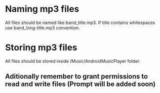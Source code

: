 # Naming mp3 files
All files should be named like band_title.mp3.
If title contains whitespaces use band_long-title.mp3 convention.

# Storing mp3 files
All files should be stored inside /Music/AndroidMusicPlayer folder.

## Aditionally remember to grant permissions to read and write files (Prompt will be added soon)

